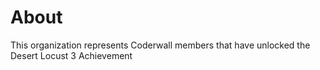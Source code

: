 About
=====

This organization represents Coderwall members that have unlocked the Desert Locust 3 Achievement  